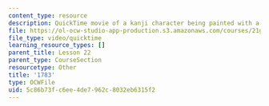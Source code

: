 ```yaml
---
content_type: resource
description: QuickTime movie of a kanji character being painted with a brush.
file: https://ol-ocw-studio-app-production.s3.amazonaws.com/courses/21g-504-japanese-iv-spring-2009/5c86b73fc6ee4de7962c8032eb6315f2_1783.mov
file_type: video/quicktime
learning_resource_types: []
parent_title: Lesson 22
parent_type: CourseSection
resourcetype: Other
title: '1783'
type: OCWFile
uid: 5c86b73f-c6ee-4de7-962c-8032eb6315f2
---
```


